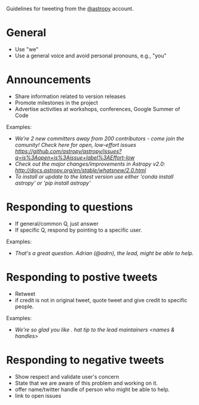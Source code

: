 Guidelines for tweeting from the [@astropy](https://twitter.com/astropy) account.
# General
- Use "we"
- Use a general voice and avoid personal pronouns, e.g., "you"

# Announcements 
- Share information related to version releases
- Promote milestones in the project
- Advertise activities at workshops, conferences, Google Summer of Code

Examples:
- *We’re 2 new committers away from 200 contributors - come join the comunity! Check here for open, low-effort issues https://github.com/astropy/astropy/issues?q=is%3Aopen+is%3Aissue+label%3AEffort-low*
- *Check out the major changes/improvements in Astropy v2.0: http://docs.astropy.org/en/stable/whatsnew/2.0.html*
- *To install or update to the latest version use either 'conda install astropy' or 'pip install astropy'*

# Responding to questions
- If general/common Q, just answer
- If specific Q, respond by pointing to a specific user. 

Examples:
- *That's a great question. Adrian (@adrn), the <package name> lead, might be able to help.*

# Responding to postive tweets
- Retweet
- if credit is not in original tweet, quote tweet and give credit to specific people. 

Examples:
- *We're so glad you like <package>. hat tip to the lead maintainers <names & handles>*

# Responding to negative tweets
- Show respect and validate user's concern 
- State that we are aware of this problem and working on it.
- offer name/twitter handle of person who might be able to help.
- link to open issues

